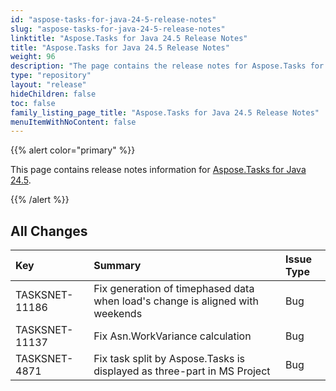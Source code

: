 ```yaml
---
id: "aspose-tasks-for-java-24-5-release-notes"
slug: "aspose-tasks-for-java-24-5-release-notes"
linktitle: "Aspose.Tasks for Java 24.5 Release Notes"
title: "Aspose.Tasks for Java 24.5 Release Notes"
weight: 96
description: "The page contains the release notes for Aspose.Tasks for Java 24.5."
type: "repository"
layout: "release"
hideChildren: false
toc: false
family_listing_page_title: "Aspose.Tasks for Java 24.5 Release Notes"
menuItemWithNoContent: false
---
```


{{% alert color="primary" %}} 

This page contains release notes information for [Aspose.Tasks for Java 24.5](https://releases.aspose.com/tasks/java/24-5/).

{{% /alert %}}

## **All Changes**

|**Key**|**Summary**|**Issue Type**|
| :- | :- | :- |
| TASKSNET-11186 | Fix generation of timephased data when load's change is aligned with weekends | Bug |
| TASKSNET-11137 | Fix Asn.WorkVariance calculation | Bug |
| TASKSNET-4871 | Fix task split by Aspose.Tasks is displayed as three-part in MS Project | Bug |
